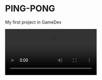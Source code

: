 




# PING-PONG
My first project in GameDev


![alt text](https://user-images.githubusercontent.com/106106750/178017364-f7856ad4-557c-4c4d-a2b4-c4a779128c32.mp4?raw=true)

